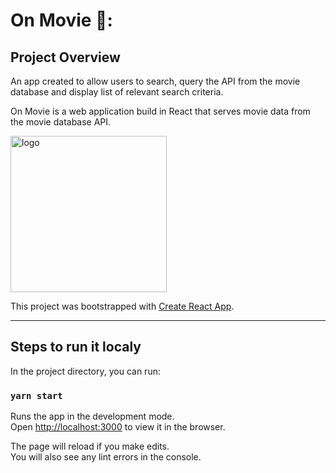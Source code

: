 # On Movie 🎥:

## Project Overview

An app created to allow users to search, query the API from the movie database and display
list of relevant search criteria.

On Movie is a web application build in React that serves movie data from the movie database API.

<img width="250" alt="logo" src="https://user-images.githubusercontent.com/63476393/124522977-ff4a1e80-ddec-11eb-8546-894c85308b89.png">


This project was bootstrapped with [Create React App](https://github.com/facebook/create-react-app).

---

## Steps to run it localy


In the project directory, you can run:

### `yarn start`

Runs the app in the development mode.\
Open [http://localhost:3000](http://localhost:3000) to view it in the browser.

The page will reload if you make edits.\
You will also see any lint errors in the console.
